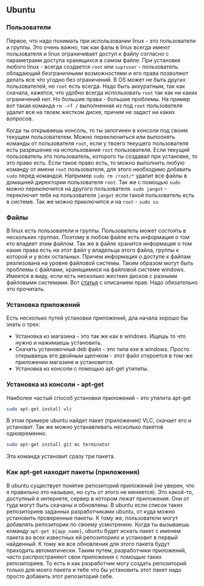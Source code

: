 ## Ubuntu

### Пользователи
Первое, что надо понимать при использовании linux - это пользователи и группы.
Это очень важно, так как фалы в linux всегда имеют пользователя и linux ограничивает доступ к файлу согласно с параметрами доступа хранящихся в самом файле.
При установке любого linux - всегда создается `root` или `supruser` - пользователь обладающий безграничными возможностями и его права позволяют делать все что угодно без ограничений.
В OS может не быть других пользователей, но `root` есть всегда.
Надо быть аккуратным, так как сначала, кажется, что удобно всегда использовать `root` так как ни каких ограничений нет. Но большие права - большие проблемы.
На пример вот такая команда `rm -rf /` выполненная из под `root` пользователя удалит все на твоем жестком диске, причем не задаст ни каких вопросов.


Когда ты открываешь консоль, то ты залогинен в консоли под своим текущем пользователем.
Можно переключиться или выполнять команды от пользователя `root`, если у твоего текущего пользователя есть разрешение на использование `root` пользователя.
Если текущий пользователь это пользователь, которого ты создавал при установке, то это право есть.
Если такое право есть, то можно выполнить любую команду от имени `root` пользователя, для этого необходимо добавить `sudo` перед командой.
Например `sudo rm /root/*` удалит все файлы в домашней директории пользователя `root`.
Так же с помощью `sudo` можно переключится на другого пользователя.
`sudo jangot` - переключит тебя на пользователя `jangot` если такой пользователь есть в системе.
Так же можно приключится и на `root` - `sudo su`

### Файлы
В linux есть пользователи и группы. Пользователь может состоять в нескольких группах. Поэтому в любом файле есть информация о том кто владеет этим файлом.
Так же в файле хранится информация о том какие права есть на этот файл у владельца этого файла, группы к которой и у всех остальных.
Причем информация о доступе к файлам реализована на уровне файловой системы.
Таким образом могут быть проблемы с файлами, хранящимися на файловой системе windows. Имеется в виду, если есть несколько жестких дисков с разными файловыми системами.
Вот [статья](https://ravesli.com/tipy-polzovatelej-i-prava-dostupa-k-fajlam-katalogam-v-linux/) с описанием прав. Надо обязательно это прочитать.


### Установка приложений
Есть несколько путей установки приложений, дла начала хорошо бы знать о трех:
* Установка из магазина - это так же как в windows. Ищешь то что нужно и нажимаешь установить.
* Скачать установочный deb файл - это типа exe в windows. Просто открываешь его двойным щелчком - этот файл откроется в том-же приложении магазине и установится.
* Установка из консоли с помощью apt-get утилиты.

### Установка из консоли - apt-get
Наиболее частый способ установки приложений - это утилита apt-get
```bash
sudo apt-get install vlc
```
В этом примере ubuntu найдет пакет (приложение) VLC, скачает его и установит.
Так же можно устанавливать несколько пакетов одновременно.
```bash
sudo apt-get install git mc terminator
```
Эта команда установит сразу три пакета.

### Как apt-get находит пакеты (приложения)
В ubuntu существует понятие репозиторий приложений (не уверен, что я правильно это называю, но суть от этого не меняется).
Это какой-то, доступный в интернете, сервер в котором лежат приложения. Они от туда могут быть скачаны и обновлены.
В ubuntu если список таких репозиториев заданных разработчиками ubuntu, от куда можно установить проверенные пакеты.
К тому же, пользователи могут добавлять репозитории по своему усмотрению.
Когда ты вызываешь команду `apt-get ${app_name}`, ubuntu будет искать пакет с именем пакета во всех известных ей репозиториях и установит в первый найденный.
К тому же все обновления для этого пакета будут приходить автоматически.
Таким путем, разработчики приложений, часто распространяют свои приложения с помощью таких репозиториев.
То есть я как разработчик могу создать репозиторий только для моего пакета и тебе что бы установить этот пакет надо просто добавить этот репозиторий себе.
